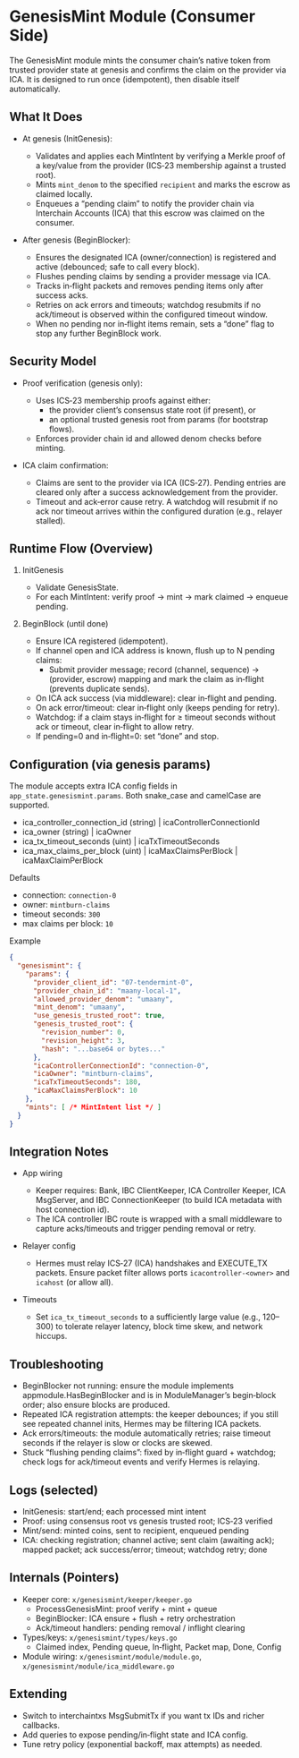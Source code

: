 # GenesisMint Module (Consumer Side)

The GenesisMint module mints the consumer chain’s native token from trusted
provider state at genesis and confirms the claim on the provider via ICA.
It is designed to run once (idempotent), then disable itself automatically.

## What It Does

- At genesis (InitGenesis):
  - Validates and applies each MintIntent by verifying a Merkle proof of a
    key/value from the provider (ICS‑23 membership against a trusted root).
  - Mints `mint_denom` to the specified `recipient` and marks the escrow as
    claimed locally.
  - Enqueues a “pending claim” to notify the provider chain via Interchain
    Accounts (ICA) that this escrow was claimed on the consumer.

- After genesis (BeginBlocker):
  - Ensures the designated ICA (owner/connection) is registered and active
    (debounced; safe to call every block).
  - Flushes pending claims by sending a provider message via ICA.
  - Tracks in‑flight packets and removes pending items only after success acks.
  - Retries on ack errors and timeouts; watchdog resubmits if no ack/timeout is
    observed within the configured timeout window.
  - When no pending nor in‑flight items remain, sets a “done” flag to stop any
    further BeginBlock work.

## Security Model

- Proof verification (genesis only):
  - Uses ICS‑23 membership proofs against either:
    - the provider client’s consensus state root (if present), or
    - an optional trusted genesis root from params (for bootstrap flows).
  - Enforces provider chain id and allowed denom checks before minting.

- ICA claim confirmation:
  - Claims are sent to the provider via ICA (ICS‑27). Pending entries are
    cleared only after a success acknowledgement from the provider.
  - Timeout and ack‑error cause retry. A watchdog will resubmit if no ack nor
    timeout arrives within the configured duration (e.g., relayer stalled).

## Runtime Flow (Overview)

1) InitGenesis
   - Validate GenesisState.
   - For each MintIntent: verify proof → mint → mark claimed → enqueue pending.

2) BeginBlock (until done)
   - Ensure ICA registered (idempotent).
   - If channel open and ICA address is known, flush up to N pending claims:
     - Submit provider message; record (channel, sequence) → (provider, escrow)
       mapping and mark the claim as in‑flight (prevents duplicate sends).
   - On ICA ack success (via middleware): clear in‑flight and pending.
   - On ack error/timeout: clear in‑flight only (keeps pending for retry).
   - Watchdog: if a claim stays in‑flight for ≥ timeout seconds without ack or
     timeout, clear in‑flight to allow retry.
   - If pending=0 and in‑flight=0: set “done” and stop.

## Configuration (via genesis params)

The module accepts extra ICA config fields in `app_state.genesismint.params`.
Both snake_case and camelCase are supported.

- ica_controller_connection_id (string)  |  icaControllerConnectionId
- ica_owner (string)                     |  icaOwner
- ica_tx_timeout_seconds (uint)          |  icaTxTimeoutSeconds
- ica_max_claims_per_block (uint)        |  icaMaxClaimsPerBlock | icaMaxClaimPerBlock

Defaults
- connection: `connection-0`
- owner: `mintburn-claims`
- timeout seconds: `300`
- max claims per block: `10`

Example
```json
{
  "genesismint": {
    "params": {
      "provider_client_id": "07-tendermint-0",
      "provider_chain_id": "maany-local-1",
      "allowed_provider_denom": "umaany",
      "mint_denom": "umaany",
      "use_genesis_trusted_root": true,
      "genesis_trusted_root": {
        "revision_number": 0,
        "revision_height": 3,
        "hash": "...base64 or bytes..."
      },
      "icaControllerConnectionId": "connection-0",
      "icaOwner": "mintburn-claims",
      "icaTxTimeoutSeconds": 180,
      "icaMaxClaimsPerBlock": 10
    },
    "mints": [ /* MintIntent list */ ]
  }
}
```

## Integration Notes

- App wiring
  - Keeper requires: Bank, IBC ClientKeeper, ICA Controller Keeper, ICA MsgServer,
    and IBC ConnectionKeeper (to build ICA metadata with host connection id).
  - The ICA controller IBC route is wrapped with a small middleware to capture
    acks/timeouts and trigger pending removal or retry.

- Relayer config
  - Hermes must relay ICS‑27 (ICA) handshakes and EXECUTE_TX packets. Ensure
    packet filter allows ports `icacontroller-<owner>` and `icahost` (or allow all).

- Timeouts
  - Set `ica_tx_timeout_seconds` to a sufficiently large value (e.g., 120–300) to
    tolerate relayer latency, block time skew, and network hiccups.

## Troubleshooting

- BeginBlocker not running: ensure the module implements appmodule.HasBeginBlocker
  and is in ModuleManager’s begin‑block order; also ensure blocks are produced.
- Repeated ICA registration attempts: the keeper debounces; if you still see
  repeated channel inits, Hermes may be filtering ICA packets.
- Ack errors/timeouts: the module automatically retries; raise timeout seconds
  if the relayer is slow or clocks are skewed.
- Stuck “flushing pending claims”: fixed by in‑flight guard + watchdog; check
  logs for ack/timeout events and verify Hermes is relaying.

## Logs (selected)

- InitGenesis: start/end; each processed mint intent
- Proof: using consensus root vs genesis trusted root; ICS‑23 verified
- Mint/send: minted coins, sent to recipient, enqueued pending
- ICA: checking registration; channel active; sent claim (awaiting ack);
  mapped packet; ack success/error; timeout; watchdog retry; done

## Internals (Pointers)

- Keeper core: `x/genesismint/keeper/keeper.go`
  - ProcessGenesisMint: proof verify + mint + queue
  - BeginBlocker: ICA ensure + flush + retry orchestration
  - Ack/timeout handlers: pending removal / inflight clearing
- Types/keys: `x/genesismint/types/keys.go`
  - Claimed index, Pending queue, In‑flight, Packet map, Done, Config
- Module wiring: `x/genesismint/module/module.go`, `x/genesismint/module/ica_middleware.go`

## Extending

- Switch to interchaintxs MsgSubmitTx if you want tx IDs and richer callbacks.
- Add queries to expose pending/in‑flight state and ICA config.
- Tune retry policy (exponential backoff, max attempts) as needed.

